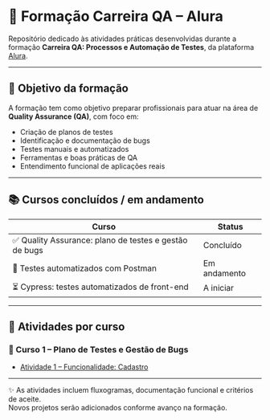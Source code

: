 # 🧪 Formação Carreira QA – Alura

Repositório dedicado às atividades práticas desenvolvidas durante a formação **Carreira QA: Processos e Automação de Testes**, da plataforma [Alura](https://www.alura.com.br).

---

## 🎯 Objetivo da formação

A formação tem como objetivo preparar profissionais para atuar na área de **Quality Assurance (QA)**, com foco em:

- Criação de planos de testes
- Identificação e documentação de bugs
- Testes manuais e automatizados
- Ferramentas e boas práticas de QA
- Entendimento funcional de aplicações reais

---

## 📚 Cursos concluídos / em andamento

| Curso | Status |
|-------|--------|
| ✅ Quality Assurance: plano de testes e gestão de bugs | Concluído |
| 🔄 Testes automatizados com Postman | Em andamento |
| ⏳ Cypress: testes automatizados de front-end | A iniciar |

---

## 📁 Atividades por curso

### 📌 Curso 1 – Plano de Testes e Gestão de Bugs
- [Atividade 1 – Funcionalidade: Cadastro](./curso-1-plano-testes-e-bugs/atividade-1-funcionalidade-cadastro)

---

✨ As atividades incluem fluxogramas, documentação funcional e critérios de aceite.  
Novos projetos serão adicionados conforme avanço na formação.
